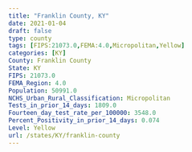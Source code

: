 ```yaml
---
title: "Franklin County, KY"
date: 2021-01-04
draft: false
type: county
tags: [FIPS:21073.0,FEMA:4.0,Micropolitan,Yellow]
categories: [KY]
County: Franklin County
State: KY
FIPS: 21073.0
FEMA_Region: 4.0
Population: 50991.0
NCHS_Urban_Rural_Classification: Micropolitan
Tests_in_prior_14_days: 1809.0
Fourteen_day_test_rate_per_100000: 3548.0
Percent_Positivity_in_prior_14_days: 0.074
Level: Yellow
url: /states/KY/franklin-county
---
```



